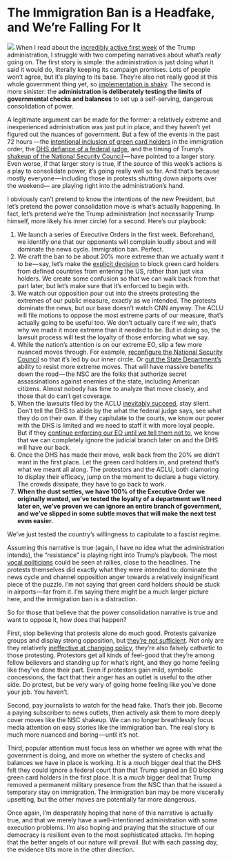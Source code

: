 The Immigration Ban is a Headfake, and We’re Falling For It
===========================================================

![](https://cdn-images-1.medium.com/max/1000/1*VJcXkgHVOBPLY5qXmgr9NA.jpeg)
When I read about the [incredibly active first
week](http://www.politifact.com/truth-o-meter/article/2017/jan/27/heres-what-donald-trump-did-first-week-president-u/)
of the Trump administration, I struggle with two competing narratives
about what’s *really* going on. The first story is simple: the
administration is just doing what it said it would do, literally keeping
its campaign promises. Lots of people won’t agree, but it’s playing to
its base. They’re also not really good at this whole government thing
yet, so [implementation is
shaky](https://www.nytimes.com/2017/01/29/us/politics/donald-trump-rush-immigration-order-chaos.html?hp&action=click&pgtype=Homepage&clickSource=story-heading&module=span-ab-top-region&region=top-news&WT.nav=top-news).
The second is more sinister: the **administration is deliberately
testing the limits of governmental checks and balances** to set up a
self-serving, dangerous consolidation of power.

A legitimate argument can be made for the former: a relatively extreme
and inexperienced administration was just put in place, and they haven’t
yet figured out the nuances of government. But a few of the events in
the past 72 hours —the [intentional inclusion of green card
holders](http://www.cnn.com/2017/01/28/politics/donald-trump-travel-ban/index.html)
in the immigration order, the [DHS defiance of a federal
judge](https://twitter.com/RepDonBeyer/status/825797672258961409), and
the timing of Trump’s [shakeup of the National Security
Council ](https://www.washingtonpost.com/news/josh-rogin/wp/2017/01/19/inside-trumps-shadow-national-security-council/?utm_term=.d19cb9496c69)— have
pointed to a larger story. Even worse, if that larger story is true, if
the source of this week’s actions is a play to consolidate power, it’s
going really well so far. And that’s because mostly everyone — including
those in protests shutting down airports over the weekend— are playing
right into the administration’s hand.

I obviously can’t pretend to know the intentions of the new President,
but let’s pretend the power consolidation move is what’s actually
happening. In fact, let’s pretend we’re the Trump administration (not
necessarily Trump himself, more likely his inner circle) for a second.
Here’s our playbook:

1.  We launch a series of Executive Orders in the first week.
    Beforehand, we identify one that our opponents will complain loudly
    about and will dominate the news cycle. Immigration ban. Perfect.
2.  We craft the ban to be about 20% more extreme than we actually want
    it to be — say, let’s make the [explicit
    decision](http://www.cnn.com/2017/01/28/politics/donald-trump-travel-ban/index.html)
    to block green card holders from defined countries from entering the
    US, rather than just visa holders. We create some confusion so that
    we can walk back from that part later, but let’s make sure that it’s
    enforced to begin with.
3.  We watch our opposition pour out into the streets protesting the
    extremes of our public measure, exactly as we intended. The protests
    dominate the news, but our base doesn’t watch CNN anyway. The ACLU
    will file motions to oppose the most extreme parts of our measure,
    that’s actually going to be useful too. We don’t actually care if we
    win, that’s why we made it more extreme than it needed to be. But in
    doing so, the lawsuit process will test the loyalty of those
    enforcing what we say.
4.  While the nation’s attention is on our extreme EO, slip a few more
    nuanced moves through. For example, [reconfigure the National
    Security
    Council](https://www.washingtonpost.com/news/josh-rogin/wp/2017/01/19/inside-trumps-shadow-national-security-council/?utm_term=.d020b596f0b2)
    so that it’s led by our inner circle. Or [gut the State
    Department’s](https://www.theguardian.com/us-news/2017/jan/29/state-department-purge-trump-foreign-policy)
    ability to resist more extreme moves. That will have massive
    benefits down the road — the NSC are the folks that authorize secret
    assassinations against enemies of the state, including
    American citizens. Almost nobody has time to analyze that move
    closely, and those that do can’t get coverage.
5.  When the lawsuits filed by the ACLU [inevitably
    succeed](https://www.theguardian.com/us-news/2017/jan/28/federal-judge-stays-deportations-trump-muslim-executive-order),
    stay silent. Don’t tell the DHS to abide by the what the federal
    judge says, see what they do on their own. If they capitulate to the
    courts, we know our power with the DHS is limited and we need to
    staff it with more loyal people. But if they [continue enforcing our
    EO until we tell them not
    to](https://www.theguardian.com/us-news/2017/jan/29/customs-border-protection-agents-trump-muslim-country-travel-ban),
    we know that we can completely ignore the judicial branch later on
    and the DHS will have our back.
6.  Once the DHS has made their move, walk back from the 20% we didn’t
    want in the first place. Let the green card holders in, and pretend
    that’s what we meant all along. The protestors and the ACLU, both
    clamoring to display their efficacy, jump on the moment to declare a
    huge victory. The crowds dissipate, they have to go back to work.
7.  **When the dust settles, we have 100% of the Executive Order we
    originally wanted, we’ve tested the loyalty of a department we’ll
    need later on, we’ve proven we can ignore an entire branch of
    government, and we’ve slipped in some subtle moves that will make
    the next test even easier.**

We’ve just tested the country’s willingness to capitulate to a fascist
regime.

Assuming this narrative is true (again, I have no idea what the
administration intends), the “resistance” is playing right into Trump’s
playbook. The most [vocal
politicians](http://fortune.com/video/2017/01/29/watch-sen-cory-brooker-show-his-support-for-protesters-at-washington-dulles-international-airport/)
could be seen at rallies, close to the headlines. The protests
themselves did exactly what they were intended to: dominate the news
cycle and channel opposition anger towards a relatively insignificant
piece of the puzzle. I’m not saying that green card holders should be
stuck in airports — far from it. I’m saying there might be a much larger
picture here, and the immigration ban is a distraction.

So for those that believe that the power consolidation narrative is true
and want to oppose it, how does that happen?

First, stop believing that protests alone do much good. Protests
galvanize groups and display strong opposition, but [they’re not
sufficient](https://www.theguardian.com/world/2017/jan/19/womens-march-washington-occupy-protest).
Not only are they relatively [ineffective at changing
policy](https://www.theatlantic.com/international/archive/2014/04/why-street-protests-dont-work/360264/),
they’re also falsely cathartic to those protesting. Protestors get all
kinds of feel-good that they’re among fellow believers and standing up
for what’s right, and they go home feeling like they’ve done their part.
Even if protestors gain mild, symbolic concessions, the fact that their
anger has an outlet is useful to the other side. Do protest, but be very
wary of going home feeling like you’ve done your job. You haven’t.

Second, pay journalists to watch for the head fake. That’s their job.
Become a paying subscriber to news outlets, then actively ask them to
more deeply cover moves like the NSC shakeup. We can no longer
breathlessly focus media attention on easy stories like the immigration
ban. The real story is much more nuanced and boring — until it’s not.

Third, popular attention must focus less on whether we agree with what
the government is doing, and more on whether the system of checks and
balances we have in place is working. It is a *much* bigger deal that
the DHS felt they could ignore a federal court than that Trump signed an
EO blocking green card holders in the first place. It is a *much* bigger
deal that Trump removed a permanent military presence from the NSC than
that he issued a temporary stay on immigration. The immigration ban may
be more viscerally upsetting, but the other moves are potentially far
more dangerous.

Once again, I’m desperately hoping that none of this narrative is
actually true, and that we merely have a well-intentioned administration
with some execution problems. I’m also hoping and praying that the
structure of our democracy is resilient even to the most sophisticated
attacks. I’m hoping that the better angels of our nature will prevail.
But with each passing day, the evidence tilts more in the other
direction.



